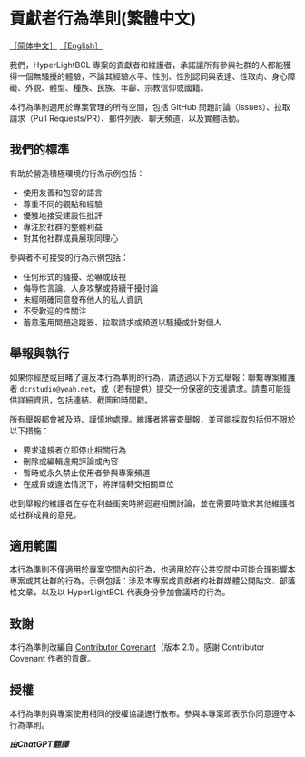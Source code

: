 # 貢獻者行為準則(繁體中文)
[［简体中文］](CODE_OF_CONDUCT_ZH_CN.md)
[［English］](CODE_OF_CONDUCT.md)

我們，HyperLightBCL 專案的貢獻者和維護者，承諾讓所有參與社群的人都能獲得一個無騷擾的體驗，不論其經驗水平、性別、性別認同與表達、性取向、身心障礙、外貌、體型、種族、民族、年齡、宗教信仰或國籍。

本行為準則適用於專案管理的所有空間，包括 GitHub 問題討論（issues）、拉取請求（Pull Requests/PR）、郵件列表、聊天頻道，以及實體活動。

## 我們的標準

有助於營造積極環境的行為示例包括：

* 使用友善和包容的語言
* 尊重不同的觀點和經驗
* 優雅地接受建設性批評
* 專注於社群的整體利益
* 對其他社群成員展現同理心

參與者不可接受的行為示例包括：

* 任何形式的騷擾、恐嚇或歧視
* 侮辱性言論、人身攻擊或持續干擾討論
* 未經明確同意發布他人的私人資訊
* 不受歡迎的性關注
* 蓄意濫用問題追蹤器、拉取請求或頻道以騷擾或針對個人

## 舉報與執行

如果你經歷或目睹了違反本行為準則的行為，請透過以下方式舉報：聯繫專案維護者 `dcrstudio@yeah.net`，或（若有提供）提交一份保密的支援請求。請盡可能提供詳細資訊，包括連結、截圖和時間戳。

所有舉報都會被及時、謹慎地處理。維護者將審查舉報，並可能採取包括但不限於以下措施：

* 要求違規者立即停止相關行為
* 刪除或編輯違規評論或內容
* 暫時或永久禁止使用者參與專案頻道
* 在威脅或違法情況下，將詳情轉交相關單位

收到舉報的維護者在存在利益衝突時將迴避相關討論，並在需要時徵求其他維護者或社群成員的意見。

## 適用範圍

本行為準則不僅適用於專案空間內的行為，也適用於在公共空間中可能合理影響本專案或其社群的行為。示例包括：涉及本專案或貢獻者的社群媒體公開貼文、部落格文章，以及以 HyperLightBCL 代表身份參加會議時的行為。

## 致謝

本行為準則改編自 [Contributor Covenant](https://www.contributor-covenant.org/version/2/1/code_of_conduct.html)（版本 2.1）。感謝 Contributor Covenant 作者的貢獻。

## 授權

本行為準則與專案使用相同的授權協議進行散布。參與本專案即表示你同意遵守本行為準則。

***由ChatGPT翻譯***